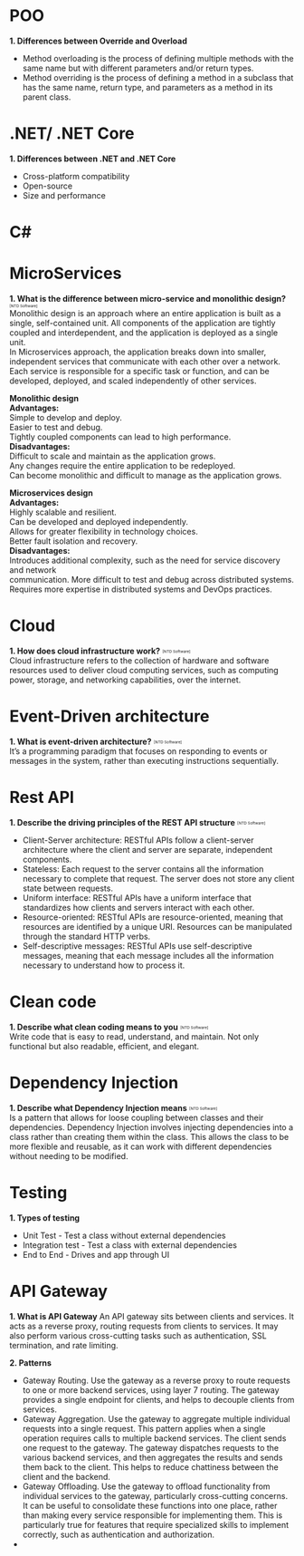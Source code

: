 # POO 
**1. Differences between Override and Overload**  
- Method overloading is the process of defining multiple methods with the same name but with different parameters and/or return types.
- Method overriding is the process of defining a method in a subclass that has the same name, return type, and parameters as a method in its parent class.

# .NET/ .NET Core  
**1. Differences between .NET and .NET Core**  
- Cross-platform compatibility  
- Open-source
- Size and performance

# C#  

# MicroServices  
**1. What is the difference between micro-service and monolithic design?** <sub><sup><sub><sup>[NTD Software]</sup></sub></sup></sub>  
Monolithic design is an approach where an entire application is built as a single, self-contained unit. All components of the application are tightly coupled and interdependent, and the
application is deployed as a single unit.  
In Microservices approach, the application breaks down into smaller, independent services that communicate with each other over a network. Each service is responsible for a specific task or function, and can be developed, deployed, and scaled independently of other services.

**Monolithic design**  
**Advantages:**  
Simple to develop and deploy.  
Easier to test and debug.  
Tightly coupled components can lead to high performance.  
**Disadvantages:**  
Difficult to scale and maintain as the application grows.  
Any changes require the entire application to be redeployed.  
Can become monolithic and difficult to manage as the application grows.  

**Microservices design**  
**Advantages:**  
Highly scalable and resilient.  
Can be developed and deployed independently.  
Allows for greater flexibility in technology choices.  
Better fault isolation and recovery.  
**Disadvantages:**  
Introduces additional complexity, such as the need for service discovery and network  
communication.
More difficult to test and debug across distributed systems.
Requires more expertise in distributed systems and DevOps practices.

# Cloud  
**1. How does cloud infrastructure work?** <sub><sup><sub><sup>[NTD Software]</sup></sub></sup></sub>  
Cloud infrastructure refers to the collection of hardware and software resources used to deliver cloud computing services, such as computing power, storage, and networking capabilities, over the internet.

# Event-Driven architecture  
**1. What is event-driven architecture?** <sub><sup><sub><sup>[NTD Software]</sup></sub></sup></sub>  
It’s a programming paradigm that focuses on responding to events or messages in the system,
rather than executing instructions sequentially.

# Rest API  
**1. Describe the driving principles of the REST API structure** <sub><sup><sub><sup>[NTD Software]</sup></sub></sup></sub>  
- Client-Server architecture: RESTful APIs follow a client-server architecture where the client and server are separate, independent components.  
- Stateless: Each request to the server contains all the information necessary to complete that request. The server does not store any client state between requests.  
- Uniform interface: RESTful APIs have a uniform interface that standardizes how clients and servers interact with each other.  
- Resource-oriented: RESTful APIs are resource-oriented, meaning that resources are identified by a unique URI. Resources can be manipulated through the standard HTTP verbs.  
- Self-descriptive messages: RESTful APIs use self-descriptive messages, meaning that each message includes all the information necessary to understand how to process it.

# Clean code  
**1. Describe what clean coding means to you** <sub><sup><sub><sup>[NTD Software]</sup></sub></sup></sub>  
Write code that is easy to read, understand, and maintain. Not only functional but also readable, efficient, and elegant.

# Dependency Injection  
**1. Describe what Dependency Injection means** <sub><sup><sub><sup>[NTD Software]</sup></sub></sup></sub>  
Is a pattern that allows for loose coupling between classes and their dependencies. Dependency Injection involves injecting dependencies into a class rather than creating them within the class. This allows the class to be more flexible and reusable, as it can work with different dependencies without needing to be modified.

# Testing  
**1. Types of testing**
- Unit Test - Test a class without external dependencies
- Integration test - Test a class with external dependencies
- End to End - Drives and app through UI

# API Gateway
**1. What is API Gateway**
An API gateway sits between clients and services. It acts as a reverse proxy, routing requests from clients to services. It may also perform various cross-cutting tasks such as authentication, SSL termination, and rate limiting. 

**2. Patterns**
- Gateway Routing. Use the gateway as a reverse proxy to route requests to one or more backend services, using layer 7 routing. The gateway provides a single endpoint for clients, and helps to decouple clients from services.  
- Gateway Aggregation. Use the gateway to aggregate multiple individual requests into a single request. This pattern applies when a single operation requires calls to multiple backend services. The client sends one request to the gateway. The gateway dispatches requests to the various backend services, and then aggregates the results and sends them back to the client. This helps to reduce chattiness between the client and the backend.  
- Gateway Offloading. Use the gateway to offload functionality from individual services to the gateway, particularly cross-cutting concerns. It can be useful to consolidate these functions into one place, rather than making every service responsible for implementing them. This is particularly true for features that require specialized skills to implement correctly, such as authentication and authorization.
- 


